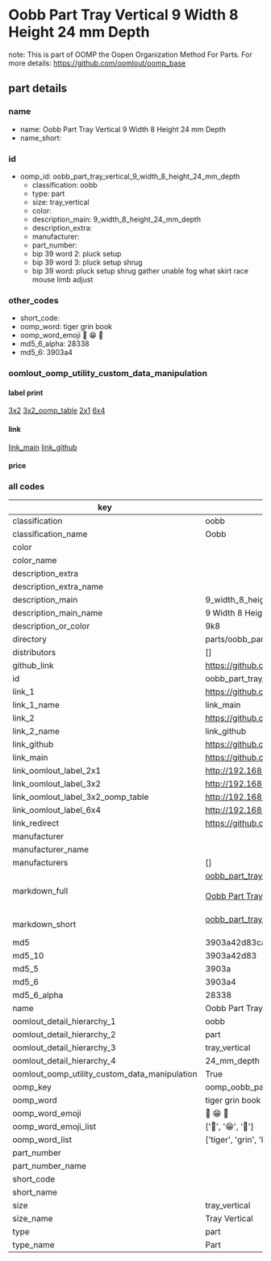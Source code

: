 # Oobb Part Tray Vertical 9 Width 8 Height 24 mm Depth  

note: This is part of OOMP the Oopen Organization Method For Parts. For more details: https://github.com/oomlout/oomp_base

##  part details
  







### name
* name: Oobb Part Tray Vertical 9 Width 8 Height 24 mm Depth
* name_short: 
### id
* oomp_id: oobb_part_tray_vertical_9_width_8_height_24_mm_depth
  * classification: oobb
  * type: part
  * size: tray_vertical
  * color: 
  * description_main: 9_width_8_height_24_mm_depth
  * description_extra: 
  * manufacturer: 
  * part_number: 
  * bip 39 word 2: pluck setup
  * bip 39 word 3: pluck setup shrug
  * bip 39 word: pluck setup shrug gather unable fog what skirt race mouse limb adjust

### other_codes
* short_code: 
* oomp_word: tiger grin book
* oomp_word_emoji :tiger: :grin: :book:
* md5_6_alpha: 28338
* md5_6: 3903a4






### oomlout_oomp_utility_custom_data_manipulation
#### label print
[3x2](http://192.168.1.245:1112/?label=oomp%2028338)
[3x2_oomp_table](http://192.168.1.108:1112/?label=oomp%2028338)
[2x1](http://192.168.1.242:1112/?label=oomp%2028338)
[6x4](http://192.168.1.55:1112/?label=oomp%2028338)    

#### link

[link_main](https://github.com/oomlout/oomlout_oomp_version_1_messy/tree/main/parts/oobb_part_tray_vertical_9_width_8_height_24_mm_depth) [link_github](https://github.com/oomlout/oomlout_oomp_version_1_messy/tree/main/parts/oobb_part_tray_vertical_9_width_8_height_24_mm_depth)                             

#### price







### all codes 
| key | value |  
| --- | --- |  
| classification | oobb |  
| classification_name | Oobb |  
| color |  |  
| color_name |  |  
| description_extra |  |  
| description_extra_name |  |  
| description_main | 9_width_8_height_24_mm_depth |  
| description_main_name | 9 Width 8 Height 24 mm Depth |  
| description_or_color | 9k8 |  
| directory | parts/oobb_part_tray_vertical_9_width_8_height_24_mm_depth |  
| distributors | [] |  
| github_link | https://github.com/oomlout/oomlout_oomp_part_src/tree/main/parts/oobb_part_tray_vertical_9_width_8_height_24_mm_depth |  
| id | oobb_part_tray_vertical_9_width_8_height_24_mm_depth |  
| link_1 | https://github.com/oomlout/oomlout_oomp_version_1_messy/tree/main/parts/oobb_part_tray_vertical_9_width_8_height_24_mm_depth |  
| link_1_name | link_main |  
| link_2 | https://github.com/oomlout/oomlout_oomp_version_1_messy/tree/main/parts/oobb_part_tray_vertical_9_width_8_height_24_mm_depth |  
| link_2_name | link_github |  
| link_github | https://github.com/oomlout/oomlout_oomp_version_1_messy/tree/main/parts/oobb_part_tray_vertical_9_width_8_height_24_mm_depth |  
| link_main | https://github.com/oomlout/oomlout_oomp_version_1_messy/tree/main/parts/oobb_part_tray_vertical_9_width_8_height_24_mm_depth |  
| link_oomlout_label_2x1 | http://192.168.1.242:1112/?label=oomp%2028338 |  
| link_oomlout_label_3x2 | http://192.168.1.245:1112/?label=oomp%2028338 |  
| link_oomlout_label_3x2_oomp_table | http://192.168.1.108:1112/?label=oomp%2028338 |  
| link_oomlout_label_6x4 | http://192.168.1.55:1112/?label=oomp%2028338 |  
| link_redirect | https://github.com/oomlout/oomlout_oomp_version_1_messy/tree/main/parts/oobb_part_tray_vertical_9_width_8_height_24_mm_depth |  
| manufacturer |  |  
| manufacturer_name |  |  
| manufacturers | [] |  
| markdown_full | [oobb_part_tray_vertical_9_width_8_height_24_mm_depth](none)<br>[](none)<br>[Oobb Part Tray Vertical 9 Width 8 Height 24 Mm Depth](none)<br><br> |  
| markdown_short | [oobb_part_tray_vertical_9_width_8_height_24_mm_depth](none)<br><br> |  
| md5 | 3903a42d83cabf39697626078eb12535 |  
| md5_10 | 3903a42d83 |  
| md5_5 | 3903a |  
| md5_6 | 3903a4 |  
| md5_6_alpha | 28338 |  
| name | Oobb Part Tray Vertical 9 Width 8 Height 24 mm Depth |  
| oomlout_detail_hierarchy_1 | oobb |  
| oomlout_detail_hierarchy_2 | part |  
| oomlout_detail_hierarchy_3 | tray_vertical |  
| oomlout_detail_hierarchy_4 | 24_mm_depth |  
| oomlout_oomp_utility_custom_data_manipulation | True |  
| oomp_key | oomp_oobb_part_tray_vertical_9_width_8_height_24_mm_depth |  
| oomp_word | tiger grin book |  
| oomp_word_emoji | :tiger: :grin: :book: |  
| oomp_word_emoji_list | [':tiger:', ':grin:', ':book:'] |  
| oomp_word_list | ['tiger', 'grin', 'book'] |  
| part_number |  |  
| part_number_name |  |  
| short_code |  |  
| short_name |  |  
| size | tray_vertical |  
| size_name | Tray Vertical |  
| type | part |  
| type_name | Part |  
